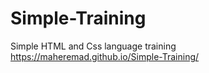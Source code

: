 # Simple-Training
Simple HTML and Css language training
https://maheremad.github.io/Simple-Training/
